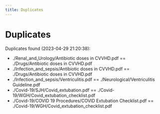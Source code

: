 ```yaml
---
title: Duplicates
---
```


# Duplicates

Duplicates found (2023-04-29 21:20:38):

- ./Renal_and_Urology/Antibiotic doses in CVVHD.pdf == ./Drugs/Antibiotic doses in CVVHD.pdf
- ./Infection_and_sepsis/Antibiotic doses in CVVHD.pdf == ./Drugs/Antibiotic doses in CVVHD.pdf
- ./Infection_and_sepsis/Ventriculitis.pdf == ./Neurological/Ventriculitis Guideline.pdf
- ./Covid-19/SJH/Covid_extubation.pdf == ./Covid-19/WGH/Covid_extubation_checklist.pdf
- ./Covid-19/COVID 19 Procedures/COVID Extubation Checklist.pdf == ./Covid-19/WGH/Covid_extubation_checklist.pdf